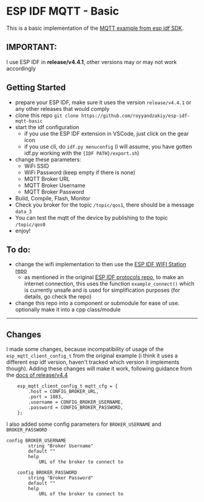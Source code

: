 # ESP IDF MQTT - Basic

This is a basic implementation of the [MQTT example from esp idf SDK](https://github.com/espressif/esp-idf/tree/ae256e9ca23a85e05f6a9ff31805028d3e823f4d/examples/protocols/mqtt/tcp). 

## IMPORTANT: 
I use ESP IDF in **release/v4.4.1**, other versions may or may not work accordingly

## Getting Started
- prepare your ESP IDF, make sure it uses the version `release/v4.4.1` or any other releases that would comply
- clone this repo `git clone https://github.com/royyandzakiy/esp-idf-mqtt-basic`
- start the idf configuration
    - if you use the ESP IDF extension in VSCode, just click on the gear icon
    - if you use cli, do `idf.py menuconfig` (i will assume, you have gotten idf.py working with the `{IDF PATH}/export.sh`)
- change these parameters:
    - WiFi SSID
    - WiFi Password (keep empty if there is none)
    - MQTT Broker URL
    - MQTT Broker Username
    - MQTT Broker Password
- Build, Compile, Flash, Monitor
- Check you broker for the topic `/topic/qos1`, there should be a message `data_3`
- You can test the mqtt of the device by publishing to the topic `/topic/qos0`
- enjoy!

## To do:
- change the wifi implementation to then use the [ESP IDF WIFI Station repo](https://github.com/espressif/esp-idf/tree/ae256e9ca23a85e05f6a9ff31805028d3e823f4d/examples/wifi/getting_started/station)
    - as mentioned in the original [ESP IDF protocols repo](https://github.com/espressif/esp-idf/tree/ae256e9ca23a85e05f6a9ff31805028d3e823f4d/examples/protocols), to make an internet connection, this uses the function `example_connect()` which is currently unsafe and is used for simplification purposes (for details, go check the repo)
- change this repo into a component or submodule for ease of use. optionally make it into a cpp class/module

---

## Changes
I made some changes, because incompatibility of usage of the `esp_mqtt_client_config_t` from the original example (i think it uses a different esp idf version, haven't tracked which version it implements though). Adding these changes will make it work, following guidance from the [docs of release/v4.4](https://docs.espressif.com/projects/esp-idf/en/release-v4.4/esp32/api-reference/protocols/mqtt.html)
```
    esp_mqtt_client_config_t mqtt_cfg = {
        .host = CONFIG_BROKER_URL,
        .port = 1883,
        .username = CONFIG_BROKER_USERNAME,
        .password = CONFIG_BROKER_PASSWORD,
    };

```

I also added some config parameters for `BROKER_USERNAME` and `BROKER_PASSWORD`
```
config BROKER_USERNAME
        string "Broker Username"
        default ""
        help
            URL of the broker to connect to

    config BROKER_PASSWORD
        string "Broker Password"
        default ""
        help
            URL of the broker to connect to
```
